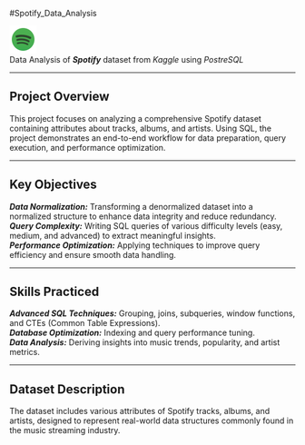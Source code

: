 

#Spotify_Data_Analysis

![Sptify Logo](spotify-logo.png)   
Data Analysis of **_Spotify_** dataset from _Kaggle_ using _PostreSQL_  




------------------------------------------------------------------------------------------------------------------------------------------------------------------------------------------------
**Project Overview**
------------------------------------------------------------------------------------------------------------------------------------------------------------------------------------------------

This project focuses on analyzing a comprehensive Spotify dataset containing attributes about tracks, albums, and artists. Using SQL, the project demonstrates an end-to-end workflow for data preparation, query execution, and performance optimization.


------------------------------------------------------------------------------------------------------------------------------------------------------------------------------------------------
**Key Objectives**
------------------------------------------------------------------------------------------------------------------------------------------------------------------------------------------------

_**Data Normalization:**_ Transforming a denormalized dataset into a normalized structure to enhance data integrity and reduce redundancy.   
_**Query Complexity:**_  Writing SQL queries of various difficulty levels (easy, medium, and advanced) to extract meaningful insights.  
_**Performance Optimization:**_  Applying techniques to improve query efficiency and ensure smooth data handling.


------------------------------------------------------------------------------------------------------------------------------------------------------------------------------------------------
Skills Practiced
------------------------------------------------------------------------------------------------------------------------------------------------------------------------------------------------

**_Advanced SQL Techniques:_** Grouping, joins, subqueries, window functions, and CTEs (Common Table Expressions).  
**_Database Optimization:_** Indexing and query performance tuning.  
**_Data Analysis:_** Deriving insights into music trends, popularity, and artist metrics.


------------------------------------------------------------------------------------------------------------------------------------------------------------------------------------------------
Dataset Description
------------------------------------------------------------------------------------------------------------------------------------------------------------------------------------------------

The dataset includes various attributes of Spotify tracks, albums, and artists, designed to represent real-world data structures commonly found in the music streaming industry.




